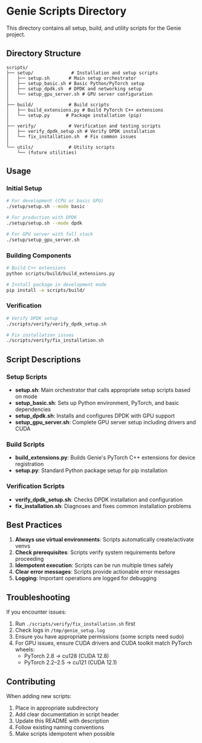 # Genie Scripts Directory

This directory contains all setup, build, and utility scripts for the Genie project.

## Directory Structure

```
scripts/
├── setup/              # Installation and setup scripts
│   ├── setup.sh       # Main setup orchestrator
│   ├── setup_basic.sh # Basic Python/PyTorch setup
│   ├── setup_dpdk.sh  # DPDK and networking setup
│   └── setup_gpu_server.sh # GPU server configuration
│
├── build/             # Build scripts
│   ├── build_extensions.py # Build PyTorch C++ extensions
│   └── setup.py      # Package installation (pip)
│
├── verify/            # Verification and testing scripts
│   ├── verify_dpdk_setup.sh # Verify DPDK installation
│   └── fix_installation.sh  # Fix common issues
│
└── utils/             # Utility scripts
    └── (future utilities)
```

## Usage

### Initial Setup
```bash
# For development (CPU or basic GPU)
./setup/setup.sh --mode basic

# For production with DPDK
./setup/setup.sh --mode dpdk

# For GPU server with full stack
./setup/setup_gpu_server.sh
```

### Building Components
```bash
# Build C++ extensions
python scripts/build/build_extensions.py

# Install package in development mode
pip install -e scripts/build/
```

### Verification
```bash
# Verify DPDK setup
./scripts/verify/verify_dpdk_setup.sh

# Fix installation issues
./scripts/verify/fix_installation.sh
```

## Script Descriptions

### Setup Scripts
- **setup.sh**: Main orchestrator that calls appropriate setup scripts based on mode
- **setup_basic.sh**: Sets up Python environment, PyTorch, and basic dependencies
- **setup_dpdk.sh**: Installs and configures DPDK with GPU support
- **setup_gpu_server.sh**: Complete GPU server setup including drivers and CUDA

### Build Scripts
- **build_extensions.py**: Builds Genie's PyTorch C++ extensions for device registration
- **setup.py**: Standard Python package setup for pip installation

### Verification Scripts
- **verify_dpdk_setup.sh**: Checks DPDK installation and configuration
- **fix_installation.sh**: Diagnoses and fixes common installation problems

## Best Practices

1. **Always use virtual environments**: Scripts automatically create/activate venvs
2. **Check prerequisites**: Scripts verify system requirements before proceeding
3. **Idempotent execution**: Scripts can be run multiple times safely
4. **Clear error messages**: Scripts provide actionable error messages
5. **Logging**: Important operations are logged for debugging

## Troubleshooting

If you encounter issues:
1. Run `./scripts/verify/fix_installation.sh` first
2. Check logs in `/tmp/genie_setup.log`
3. Ensure you have appropriate permissions (some scripts need sudo)
4. For GPU issues, ensure CUDA drivers and CUDA toolkit match PyTorch wheels:
   - PyTorch 2.8 → cu128 (CUDA 12.8)
   - PyTorch 2.2–2.5 → cu121 (CUDA 12.1)

## Contributing

When adding new scripts:
1. Place in appropriate subdirectory
2. Add clear documentation in script header
3. Update this README with description
4. Follow existing naming conventions
5. Make scripts idempotent when possible
